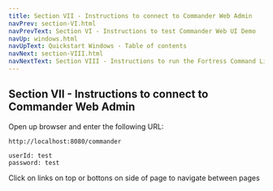 ```yaml
---
title: Section VII - Instructions to connect to Commander Web Admin
navPrev: section-VI.html
navPrevText: Section VI - Instructions to test Commander Web UI Demo
navUp: windows.html
navUpText: Quickstart Windows - Table of contents
navNext: section-VIII.html
navNextText: Section VIII - Instructions to run the Fortress Command Line Interpreter (CLI)
---
```


## Section VII - Instructions to connect to Commander Web Admin

Open up browser and enter the following URL:

    http://localhost:8080/commander

    userId: test 
    password: test

Click on links on top or bottons on side of page to navigate between pages 